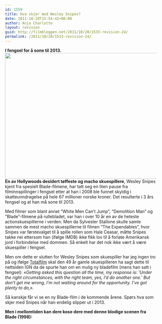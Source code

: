 ```yaml
---
id: 1559
title: Hva skjer med Wesley Snipes?
date: 2011-10-20T15:54:42+00:00
author: Anja Charlotte
layout: revision
guid: http://filmbloggen.net/2011/10/20/1533-revision-24/
permalink: /2011/10/20/1533-revision-24/
---
```

**I fengsel for å sone til 2013.  
<a href="http://filmbloggen.net/2011/10/20/hva-skjer-med-wesley-snipes/blade-trinity/" rel="attachment wp-att-1549"><img class="alignnone size-large wp-image-1549" src="http://filmbloggen.net/wp-content/uploads//2011/10/yrgowlg2-620x415.jpg" alt="" width="620" height="415" /></a>  
En av Hollywoods desidert tøffeste og macho skuespillere**, Wesley Snipes kjent fra spesielt Blade-filmene, har tatt seg en liten pause fra filminnspillinger i fengsel etter at han i 2008 ble funnet skyldig i skatteunndragelse på hele 67 millioner norske kroner. Det resulterte i 3 års fengsel og at han må sone til 2013.

Med filmer som blant annet “White Men Can’t Jump”, “Demolition Man” og “Blade”-filmene på rullebladet, var han i over 10 år en av de heteste actionskuespillerne i verden. Men da Sylvester Stallone skulle samle sammen de mest macho skuespillerne til filmen “The Expendables”, hvor Snipes var førstevalget til å spille rollen som Hale Ceasar, måtte Snipes takke nei ettersom han (ifølge IMDB) ikke fikk lov til å forlate Amerikansk jord i forbindelse med dommen. Så enkelt har det nok ikke vært å være skuespiller i fengsel.

Men om dette er slutten for Wesley Snipes som skuespiller har jeg ingen tro på og ifølge [Totalfilm](http://http://www.totalfilm.com/news/wesley-snipes-interested-in-blade-4) skal den 49 år gamle skuespilleren ha sagt dette til nettsiden IGN da de spurte han om en mulig ny bladefilm (mens han satt i fengsel): _&laquo;Getting asked this question all the time, my response is: &#8216;Under the right circumstances, with the right team, yes, I&#8217;d do another one.&#8217; But don&#8217;t get me wrong, I&#8217;m not waiting around for the opportunity. I&#8217;ve got plenty to do,&raquo;_.

Så kanskje får vi se en ny Blade-film i de kommende årene. Spørs hva som skjer med Snipes når han endelig slipper ut i 2013.

**Men i mellomtiden kan dere kose dere med denne blodige scenen fra Blade (1998):**

<span class='embed-youtube' style='text-align:center; display: block;'></span>